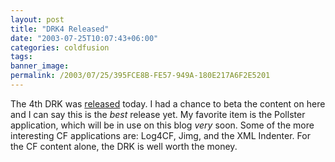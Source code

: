 ```yaml
---
layout: post
title: "DRK4 Released"
date: "2003-07-25T10:07:43+06:00"
categories: coldfusion 
tags: 
banner_image: 
permalink: /2003/07/25/395FCE8B-FE57-949A-180E217A6F2E5201
---
```


The 4th DRK was <a href="http://www.macromedia.com/software/drk/productinfo/product_overview/volume4/">released</a> today. I had a chance to beta the content on here and I can say this is the <i>best</i> release yet. My favorite item is the Pollster application, which will be in use on this blog <i>very</i> soon. Some of the more interesting CF applications are: Log4CF,  Jimg, and the XML Indenter. For the CF content alone, the DRK is well worth the money.
